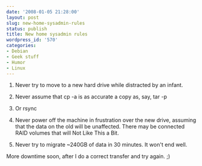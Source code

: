 ```yaml
---
date: '2008-01-05 21:28:00'
layout: post
slug: new-home-sysadmin-rules
status: publish
title: New home sysadmin rules
wordpress_id: '570'
categories:
- Debian
- Geek stuff
- Humor
- Linux
---
```






	
  1. Never try to move to a new hard drive while distracted by an infant.

	
  2. Never assume that cp -a is as accurate a copy as, say, tar -p

	
  3. Or rsync

	
  4. Never power off the machine in frustration over the new drive, assuming that the data on the old will be unaffected. There may be connected RAID volumes that will Not Like This a Bit.

	
  5. Never try to migrate ~240GB of data in 30 minutes. It won't end well.


More downtime soon, after I do a correct transfer and try again. ;)
